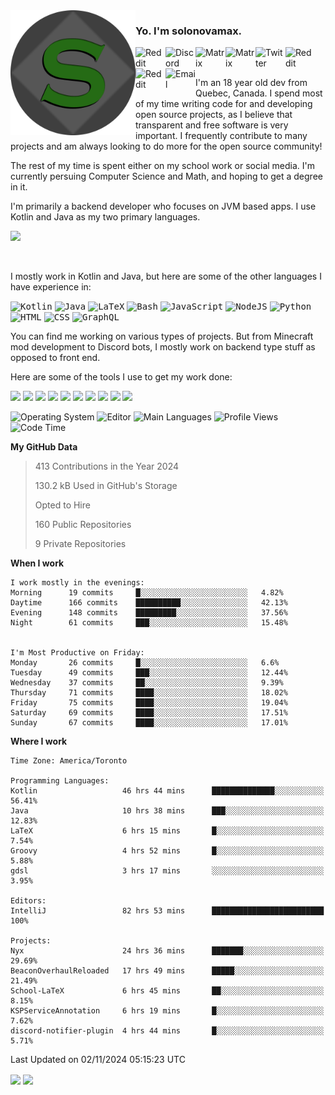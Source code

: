 <img align="left" alt="Avatar" width="200px" src="https://raw.githubusercontent.com/solonovamax/solonovamax/main/solonovamax-circle.png" />

### Yo. I'm solonovamax.

<a href="https://gitlab.com/solonovamax">
    <img align="left" alt="Reddit" width="48px" src="https://img.icons8.com/color/2x/gitlab.png">
</a>

<a href="https://discord.solonovamax.gay">
    <img align="left" alt="Discord" width="48px" src="https://img.icons8.com/color/2x/discord-logo.png">
</a>

<a href="https://matrix.to/#/@solonovamax:matrix.org?#gh-light-mode-only">
    <img align="left" alt="Matrix" width="48px" src="https://img.icons8.com/000000/material/2x/matrix-logo.png">
</a>
<a href="https://matrix.to/#/@solonovamax:matrix.org?#gh-dark-mode-only">
    <img align="left" alt="Matrix" width="48px" src="https://img.icons8.com/FFFFFF/material/2x/matrix-logo.png">
</a>

<a href="https://twitter.com/solonovamax">
    <img align="left" alt="Twitter" width="48px" src="https://img.icons8.com/color/2x/twitter.png">
</a>

<!-- <a href="https://twitch.tv/solonovamax">
    <img align="left" alt="Twitch" width="48px" src="https://img.icons8.com/color/2x/twitch.png">
</a> -->

<a href="https://reddit.com/u/solonovamax">
    <img align="left" alt="Reddit" width="48px" src="https://img.icons8.com/color/2x/reddit.png">
</a>

<a href="https://www.youtube.com/channel/UCTxCeyGu41WfEBT8mXpjHMA">
    <img align="left" alt="Reddit" width="48px" src="https://img.icons8.com/color/2x/youtube.png">
</a>

<a href="mailto:solonovamax@12oclockpoint.com">
    <img align="left" alt="Email" width="48px" src="https://img.icons8.com/fluency/2x/mail.png">
</a>

<!-- <a href="https://open.spotify.com/user/solonovamax">
    <img align="left" alt="Spotify" width="48px" src="https://img.icons8.com/color/2x/spotify.png">
</a> -->

<br/>
<br/>

I'm an 18 year old dev from Quebec, Canada.
I spend most of my time writing code for and developing open source projects, as I believe that transparent and free software is very important.
I frequently contribute to many projects and am always looking to do more for the open source community!

The rest of my time is spent either on my school work or social media. I'm currently persuing Computer Science and Math, and hoping to get a degree in it.

I'm primarily a backend developer who focuses on JVM based apps. I use Kotlin and Java as my two primary languages.


<a href="https://github.com/ryo-ma/github-profile-trophy"><img src="https://github-profile-trophy.vercel.app/?username=solonovamax&margin-w=15&row=1"/></a> 

<br/>

I mostly work in Kotlin and Java, but here are some of the other languages I have experience in:

<kbd><img height="32" alt="Kotlin" src="https://img.icons8.com/color/1x/kotlin.png"></kbd>
<kbd><img height="32" alt="Java" src="https://img.icons8.com/color/1x/java-coffee-cup-logo.png"></kbd>
<kbd><img height="32" alt="LaTeX" src="https://img.icons8.com/color/1x/latex.png"></kbd>
<kbd><img height="32" alt="Bash" src="https://img.icons8.com/color/1x/console.png"></kbd>
<kbd><img height="32" alt="JavaScript" src="https://img.icons8.com/color/1x/javascript.png"></kbd>
<kbd><img height="32" alt="NodeJS" src="https://img.icons8.com/color/1x/nodejs.png"></kbd>
<kbd><img height="32" alt="Python" src="https://img.icons8.com/color/1x/python.png"></kbd>
<kbd><img height="32" alt="HTML" src="https://img.icons8.com/color/1x/html-5.png"></kbd>
<kbd><img height="32" alt="CSS" src="https://img.icons8.com/color/1x/css3.png"></kbd>
<kbd><img height="32" alt="GraphQL" src="https://img.icons8.com/color/1x/graphql.png"></kbd>

You can find me working on various types of projects.
But from Minecraft mod development to Discord bots, I mostly work on backend type stuff as opposed to front end.

Here are some of the tools I use to get my work done:

<kbd><img height="32" src="https://img.icons8.com/color/2x/intellij-idea.png"></kbd>
<kbd><img height="32" src="https://img.icons8.com/color/2x/linux.png"></kbd>
<kbd><img height="32" src="https://img.icons8.com/fluent/2x/console.png"></kbd>
<kbd><img height="32" src="https://img.icons8.com/color/2x/open-source.png"></kbd>
<kbd><img height="32" src="https://img.icons8.com/color/2x/git.png"></kbd>
<kbd><img height="32" src="https://img.icons8.com/color/2x/docker.png"></kbd>
<kbd><img height="32" src="https://img.icons8.com/color/2x/mongodb.png"></kbd>
<kbd><img height="32" src="https://img.icons8.com/color/2x/nginx.png"></kbd>
<a href="?#gh-light-mode-only"><kbd><img height="32" src="https://img.icons8.com/metro/2x/mysql.png"></kbd></a>
<a href="?#gh-dark-mode-only"><kbd><img height="32" src="https://img.icons8.com/FFFFFF/metro/2x/mysql.png"></kbd></a>

![Operating System](https://img.shields.io/badge/OS-Arch%20Linux-informational?style=for-the-badge&logo=Arch%20Linux&logoColor=white&color=007ec6)
![Editor](https://img.shields.io/badge/Editor-IntelliJ%20Idea-informational?style=for-the-badge&logo=IntelliJ%20Idea&logoColor=white&color=007ec6)
![Main Languages](https://img.shields.io/badge/Main%20Languages-Java%20%26%20Kotlin-informational?style=for-the-badge&logo=Java&logoColor=white&color=007ec6)
![Profile Views](https://komarev.com/ghpvc/?username=solonovamax&color=blue&style=for-the-badge)
![Code Time](https://img.shields.io/endpoint?url=https://wakapi.solonovamax.gay/api/compat/shields/v1/solonovamax/interval:all_time&label=Code%20Time&style=for-the-badge&color=blue)

<!--START_SECTION:waka-->
**My GitHub Data**

> 413 Contributions in the Year 2024
> 
> 130.2 kB Used in GitHub's Storage
> 
> Opted to Hire
> 
> 160 Public Repositories
> 
> 9 Private Repositories
> 
**When I work** 

```text
I work mostly in the evenings: 
Morning      19 commits     █░░░░░░░░░░░░░░░░░░░░░░░░   4.82% 
Daytime      166 commits    ██████████░░░░░░░░░░░░░░░   42.13% 
Evening      148 commits    █████████░░░░░░░░░░░░░░░░   37.56% 
Night        61 commits     ███░░░░░░░░░░░░░░░░░░░░░░   15.48%


I'm Most Productive on Friday: 
Monday       26 commits     █░░░░░░░░░░░░░░░░░░░░░░░░   6.6% 
Tuesday      49 commits     ███░░░░░░░░░░░░░░░░░░░░░░   12.44% 
Wednesday    37 commits     ██░░░░░░░░░░░░░░░░░░░░░░░   9.39% 
Thursday     71 commits     ████░░░░░░░░░░░░░░░░░░░░░   18.02% 
Friday       75 commits     ████░░░░░░░░░░░░░░░░░░░░░   19.04% 
Saturday     69 commits     ████░░░░░░░░░░░░░░░░░░░░░   17.51% 
Sunday       67 commits     ████░░░░░░░░░░░░░░░░░░░░░   17.01%

```


**Where I work** 

```text
Time Zone: America/Toronto

Programming Languages: 
Kotlin                   46 hrs 44 mins      ██████████████░░░░░░░░░░░   56.41% 
Java                     10 hrs 38 mins      ███░░░░░░░░░░░░░░░░░░░░░░   12.83% 
LaTeX                    6 hrs 15 mins       █░░░░░░░░░░░░░░░░░░░░░░░░   7.54% 
Groovy                   4 hrs 52 mins       █░░░░░░░░░░░░░░░░░░░░░░░░   5.88% 
gdsl                     3 hrs 17 mins       ░░░░░░░░░░░░░░░░░░░░░░░░░   3.95%

Editors: 
IntelliJ                 82 hrs 53 mins      █████████████████████████   100%

Projects: 
Nyx                      24 hrs 36 mins      ███████░░░░░░░░░░░░░░░░░░   29.69% 
BeaconOverhaulReloaded   17 hrs 49 mins      █████░░░░░░░░░░░░░░░░░░░░   21.49% 
School-LaTeX             6 hrs 45 mins       ██░░░░░░░░░░░░░░░░░░░░░░░   8.15% 
KSPServiceAnnotation     6 hrs 19 mins       █░░░░░░░░░░░░░░░░░░░░░░░░   7.62% 
discord-notifier-plugin  4 hrs 44 mins       █░░░░░░░░░░░░░░░░░░░░░░░░   5.71%

```


 Last Updated on 02/11/2024 05:15:23 UTC
<!--END_SECTION:waka-->

<div style="white-space:nowrap;width:100%;position: relative;display: inline-block">
<img align="center" src="https://github-readme-stats.vercel.app/api?username=solonovamax&custom_title=solonovamax%27s%20Github%20Stats&langs_count=5&include_all_commits=true&count_private=true&show_icons=true&theme=github_dark"/>
<img align="center" src="https://github-readme-stats.vercel.app/api/wakatime?api_domain=wakapi.dev&username=solonovamax&range=last_30_days&custom_title=solonovamax%27s+Primary+Languages+%28Last+Month%29&langs_count=10&show_icons=true&theme=github_dark"/>
</div>
